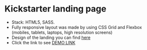 # Kickstarter landing page
- Stack: HTML5, SASS.
- Fully responsive layout was made by using CSS Grid and Flexbox (mobiles, tablets, laptops, high resolution screens)
- Design of the landing you can find [here](https://www.figma.com/file/5jdcVOv7NiA0l0HGfqEyHC/%E2%84%9611-(kickstarter)-(Copy)?node-id=0%3A1)
- Click the link to see [DEMO LINK](https://Roman-Matsuk.github.io/Kickstarter-landing/)
